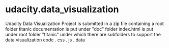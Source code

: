 # udacity.data_visualization
Udacity Data Visualization
Project is submitted in a zip file containing a root folder titanic
documentation is put under "doc" folder
index.html is put under root folder "titanic" under which there are subfolders to support the data visualization code
  . css
  . js
  . data
